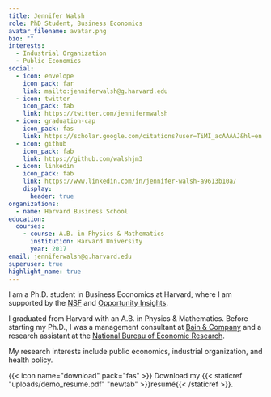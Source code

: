 ```yaml
---
title: Jennifer Walsh
role: PhD Student, Business Economics
avatar_filename: avatar.png
bio: ""
interests:
  - Industrial Organization
  - Public Economics
social:
  - icon: envelope
    icon_pack: far
    link: mailto:jenniferwalsh@g.harvard.edu
  - icon: twitter
    icon_pack: fab
    link: https://twitter.com/jennifermwalsh
  - icon: graduation-cap
    icon_pack: fas
    link: https://scholar.google.com/citations?user=TiMI_acAAAAJ&hl=en
  - icon: github
    icon_pack: fab
    link: https://github.com/walshjm3
  - icon: linkedin
    icon_pack: fab
    link: https://www.linkedin.com/in/jennifer-walsh-a9613b10a/
    display:
      header: true
organizations:
  - name: Harvard Business School
education:
  courses:
    - course: A.B. in Physics & Mathematics
      institution: Harvard University
      year: 2017
email: jenniferwalsh@g.harvard.edu
superuser: true
highlight_name: true
---
```

I am a Ph.D. student in Business Economics at Harvard, where I am supported by the [NSF](https://www.nsfgrfp.org/) and [](https://www.google.com/url?q=https%3A%2F%2Fopportunityinsights.org%2F&sa=D&sntz=1&usg=AOvVaw25HI_wRsvNuIDcxFw_nmSR)[Opportunity Insights](https://opportunityinsights.org/).

I graduated from Harvard with an A.B. in Physics & Mathematics. Before starting my Ph.D., I was a management consultant at [Bain & Company](http://bain.com) and a research assistant at the [National Bureau of Economic Research](https://www.nber.org/).

My research interests include public economics, industrial organization, and health policy.

{{< icon name="download" pack="fas" >}} Download my {{< staticref "uploads/demo_resume.pdf" "newtab" >}}resumé{{< /staticref >}}.